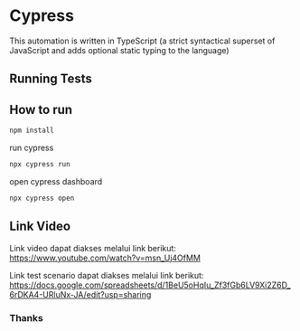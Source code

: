 # Cypress
This automation is written in TypeScript (a strict syntactical superset of JavaScript and adds optional static typing to the language)

## Running Tests

## How to run

```bash
npm install
```

run cypress
```bash
npx cypress run
```

open cypress dashboard
```bash
npx cypress open
```

## Link Video 
Link video dapat diakses melalui link berikut: https://www.youtube.com/watch?v=msn_Uj4OfMM

Link test scenario dapat diakses melalui link berikut: https://docs.google.com/spreadsheets/d/1BeU5oHqIu_Zf3fGb6LV9Xi2Z6D_6rDKA4-URluNx-JA/edit?usp=sharing 

### Thanks
